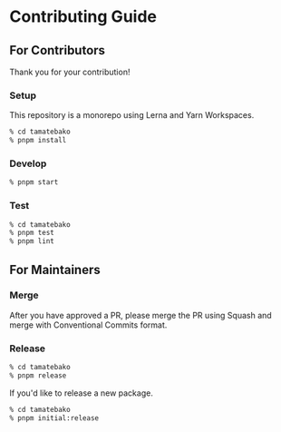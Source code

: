 # Contributing Guide

## For Contributors

Thank you for your contribution!

### Setup

This repository is a monorepo using Lerna and Yarn Workspaces.

```sh
% cd tamatebako
% pnpm install
```

### Develop

```sh
% pnpm start
```

### Test

```sh
% cd tamatebako
% pnpm test
% pnpm lint
```

## For Maintainers

### Merge

After you have approved a PR, please merge the PR using Squash and merge with Conventional Commits format.

### Release

```sh
% cd tamatebako
% pnpm release
```

If you'd like to release a new package.

```sh
% cd tamatebako
% pnpm initial:release
```
